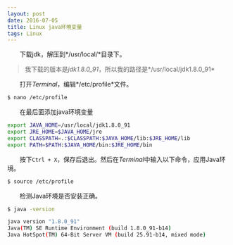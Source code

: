 ```yaml
---
layout: post
date: 2016-07-05
title: Linux java环境变量
tags: Linux
---
```

　　下载jdk，解压到*/usr/local/*目录下。

> 我下载的版本是*jdk1.8.0_91*，所以我的路径是*/usr/local/jdk1.8.0_91*

　　打开*Terminal*，编辑*/etc/profile*文件。

```bash
$ nano /etc/profile
```
　　在最后面添加java环境变量

```bash
export JAVA_HOME=/usr/local/jdk1.8.0_91
export JRE_HOME=$JAVA_HOME/jre
export CLASSPATH=.:$CLASSPATH:$JAVA_HOME/lib:$JRE_HOME/lib
export PATH=$PATH:$JAVA_HOME/bin:$JRE_HOME/bin
```

　　按下`Ctrl + X`，保存后退出。然后在*Terminal*中输入以下命令，应用Java环境。

```bash
$ source /etc/profile
```

　　检测Java环境是否安装正确。

```bash
$ java -version

java version "1.8.0_91"Java(TM) SE Runtime Environment (build 1.8.0_91-b14)Java HotSpot(TM) 64-Bit Server VM (build 25.91-b14, mixed mode)
```